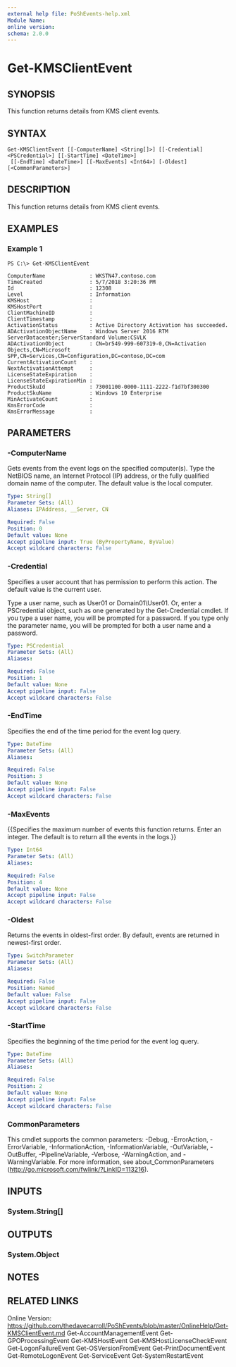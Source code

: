 ```yaml
---
external help file: PoShEvents-help.xml
Module Name:
online version:
schema: 2.0.0
---
```


# Get-KMSClientEvent

## SYNOPSIS
This function returns details from KMS client events.

## SYNTAX

```
Get-KMSClientEvent [[-ComputerName] <String[]>] [[-Credential] <PSCredential>] [[-StartTime] <DateTime>]
 [[-EndTime] <DateTime>] [[-MaxEvents] <Int64>] [-Oldest] [<CommonParameters>]
```

## DESCRIPTION
This function returns details from KMS client events.

## EXAMPLES

### Example 1
```
PS C:\> Get-KMSClientEvent

ComputerName              : WKSTN47.contoso.com
TimeCreated               : 5/7/2018 3:20:36 PM
Id                        : 12308
Level                     : Information
KMSHost                   :
KMSHostPort               :
ClientMachineID           :
ClientTimestamp           :
ActivationStatus          : Active Directory Activation has succeeded.
ADActivationObjectName    : Windows Server 2016 RTM ServerDatacenter;ServerStandard Volume:CSVLK
ADActivationObject        : CN=br549-999-607319-0,CN=Activation Objects,CN=Microsoft SPP,CN=Services,CN=Configuration,DC=contoso,DC=com
CurrentActivationCount    :
NextActivationAttempt     :
LicenseStateExpiration    :
LicenseStateExpirationMin :
ProductSkuId              : 73001100-0000-1111-2222-f1d7bf300300
ProductSkuName            : Windows 10 Enterprise
MinActivateCount          :
KmsErrorCode              :
KmsErrorMessage           :
```

## PARAMETERS

### -ComputerName
Gets events from the event logs on the specified computer(s).
Type the NetBIOS name, an Internet Protocol (IP) address, or the fully qualified domain name of the computer.
The default value is the local computer.

```yaml
Type: String[]
Parameter Sets: (All)
Aliases: IPAddress, __Server, CN

Required: False
Position: 0
Default value: None
Accept pipeline input: True (ByPropertyName, ByValue)
Accept wildcard characters: False
```

### -Credential
Specifies a user account that has permission to perform this action.
The default value is the current user.

Type a user name, such as User01 or Domain01\User01.
Or, enter a PSCredential object, such as one generated by the Get-Credential cmdlet.
If you type a user name, you will be prompted for a password.
If you type only the parameter name, you will be prompted for both a user name and a password.

```yaml
Type: PSCredential
Parameter Sets: (All)
Aliases:

Required: False
Position: 1
Default value: None
Accept pipeline input: False
Accept wildcard characters: False
```

### -EndTime
Specifies the end of the time period for the event log query.

```yaml
Type: DateTime
Parameter Sets: (All)
Aliases:

Required: False
Position: 3
Default value: None
Accept pipeline input: False
Accept wildcard characters: False
```

### -MaxEvents
{{Specifies the maximum number of events this function returns.
Enter an integer.
The default is to return all the events in the logs.}}

```yaml
Type: Int64
Parameter Sets: (All)
Aliases:

Required: False
Position: 4
Default value: None
Accept pipeline input: False
Accept wildcard characters: False
```

### -Oldest
Returns the events in oldest-first order. 
By default, events are returned in newest-first order.

```yaml
Type: SwitchParameter
Parameter Sets: (All)
Aliases:

Required: False
Position: Named
Default value: False
Accept pipeline input: False
Accept wildcard characters: False
```

### -StartTime
Specifies the beginning of the time period for the event log query.

```yaml
Type: DateTime
Parameter Sets: (All)
Aliases:

Required: False
Position: 2
Default value: None
Accept pipeline input: False
Accept wildcard characters: False
```

### CommonParameters
This cmdlet supports the common parameters: -Debug, -ErrorAction, -ErrorVariable, -InformationAction, -InformationVariable, -OutVariable, -OutBuffer, -PipelineVariable, -Verbose, -WarningAction, and -WarningVariable.
For more information, see about_CommonParameters (http://go.microsoft.com/fwlink/?LinkID=113216).

## INPUTS

### System.String[]

## OUTPUTS

### System.Object

## NOTES

## RELATED LINKS
Online Version: https://github.com/thedavecarroll/PoShEvents/blob/master/OnlineHelp/Get-KMSClientEvent.md
Get-AccountManagementEvent
Get-GPOProcessingEvent
Get-KMSHostEvent
Get-KMSHostLicenseCheckEvent
Get-LogonFailureEvent
Get-OSVersionFromEvent
Get-PrintDocumentEvent
Get-RemoteLogonEvent
Get-ServiceEvent
Get-SystemRestartEvent